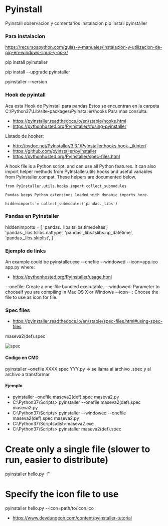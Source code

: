 # Pyinstall
Pyinstall observacion y comentarios
Instalacion pip install pyinstaller


### Para instalacion

https://recursospython.com/guias-y-manuales/instalacion-y-utilizacion-de-pip-en-windows-linux-y-os-x/

pip install pyinstaller

pip install --upgrade pyinstaller

pyinstaller --version


### Hook de pyintall

Aca esta Hook de Pyinstall para pandas
Estos se encuentran en la carpeta C:\Python37\Lib\site-packages\PyInstaller\hooks
Para mas consulta:
* https://pyinstaller.readthedocs.io/en/stable/hooks.html
* https://pythonhosted.org/PyInstaller/#using-pyinstaller

Listado de hooker:
* http://pydoc.net/PyInstaller/3.3.1/PyInstaller.hooks.hook-_tkinter/
* https://github.com/pyinstaller/pyinstaller
* https://pythonhosted.org/PyInstaller/spec-files.html


A hook file is a Python script, and can use all Python features. 
It can also import helper methods from PyInstaller.utils.hooks and useful 
variables from PyInstaller.compat. These helpers are documented below.

```
from PyInstaller.utils.hooks import collect_submodules

Pandas keeps Python extensions loaded with dynamic imports here.

hiddenimports = collect_submodules('pandas._libs')
```

### Pandas en Pyinstaller

hiddenimports = [
    'pandas._libs.tslibs.timedeltas',
    'pandas._libs.tslibs.nattype',
    'pandas._libs.tslibs.np_datetime',
    'pandas._libs.skiplist',
]

### Ejemplo de links
An example could be pyinstaller.exe --onefile --windowed --icon=app.ico app.py where:
* https://pythonhosted.org/PyInstaller/usage.html


--onefile: Create a one-file bundled executable.
--windowed: Parameter to chooseif you are compiling in Mac OS X or Windows
--icon= : Choose the file to use as icon for file.


### Spec files

* https://pyinstaller.readthedocs.io/en/stable/spec-files.html#using-spec-files

maseva2(def).spec

![spec](https://user-images.githubusercontent.com/17385297/75021839-d7664f00-5473-11ea-974d-50ad9c70c840.png)

#### Codigo en CMD
pyinstaller –onefile XXXX.spec YYY.py => se llama al archivo .spec y al archivo a transformar

#### Ejemplo
* pyinstaller –onefile maseva2(def).spec maseva2.py
* C:\Python37\Scripts> pyinstaller --onefile maseva2(def).spec maseva2.py
* C:\Python37\Scripts> pyinstaller --windowed --onefile maseva2(def).spec maseva2.py
* C:\Python37\Scripts\dist>maseva2.exe
* C:\Python37\Scripts> pyinstaller maseva2(def).spec

# Create only a single file (slower to run, easier to distribute)
pyinstaller hello.py -F

# Specify the icon file to use
pyinstaller hello.py --icon=path/to/icon.ico

* https://www.devdungeon.com/content/pyinstaller-tutorial

